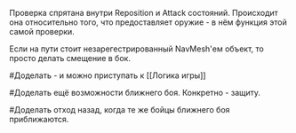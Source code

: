 Проверка спрятана внутри Reposition и Attack состояний.
Происходит она относительно того, что предоставляет оружие - в нём функция этой самой проверки.

Если на пути стоит незарегестрированный NavMesh'ем объект, то просто делать смещение в бок.

#Доделать - и можно приступать к [[Логика игры]]

#Доделать ещё возможности ближнего боя. Конкретно - защиту.

#Доделать отход назад, когда те же бойцы ближнего боя приближаются.